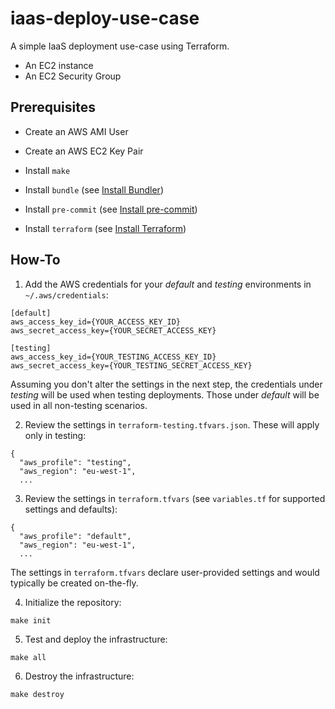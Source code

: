 # iaas-deploy-use-case

A simple IaaS deployment use-case using Terraform.

- An EC2 instance
- An EC2 Security Group

## Prerequisites

- Create an AWS AMI User
- Create an AWS EC2 Key Pair

- Install `make`
- Install `bundle` (see [Install Bundler](http://bundler.io/))
- Install `pre-commit` (see [Install pre-commit](https://pre-commit.com/#install))
- Install `terraform` (see [Install Terraform](https://www.terraform.io/intro/getting-started/install.html))

## How-To

1. Add the AWS credentials for your *default* and *testing* environments in `~/.aws/credentials`:

```
[default]
aws_access_key_id={YOUR_ACCESS_KEY_ID}
aws_secret_access_key={YOUR_SECRET_ACCESS_KEY}

[testing]
aws_access_key_id={YOUR_TESTING_ACCESS_KEY_ID}
aws_secret_access_key={YOUR_TESTING_SECRET_ACCESS_KEY}
```

Assuming you don't alter the settings in the next step, the credentials under *testing* will be used when testing deployments. Those under *default* will be used in all non-testing scenarios.

2. Review the settings in `terraform-testing.tfvars.json`. These will apply only in testing:

```
{
  "aws_profile": "testing",
  "aws_region": "eu-west-1",
  ...
```

3. Review the settings in `terraform.tfvars` (see `variables.tf` for supported settings and defaults):

```
{
  "aws_profile": "default",
  "aws_region": "eu-west-1",
  ...
```

The settings in `terraform.tfvars` declare user-provided settings and would typically be created on-the-fly.

4. Initialize the repository:

```
make init
```

5. Test and deploy the infrastructure:

```
make all
```

6. Destroy the infrastructure:

```
make destroy
```
